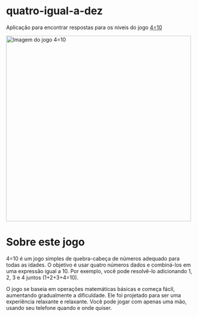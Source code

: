 # quatro-igual-a-dez
Aplicação para encontrar respostas para os níveis do jogo [4=10](https://play.google.com/store/apps/details?id=app.fourequalsten.fourequalsten_app)

<img alt="Imagem do jogo 4=10" src="https://play-lh.googleusercontent.com/3VdvHTcxILEi23oqRb5fStw0WJPBY9sb3kfw2tZTk5bc0FgETMhySg1gFiZaDvKiXkLW=w2560-h1440-rw" style="height: 500px"/>

# Sobre este jogo
4=10 é um jogo simples de quebra-cabeça de números adequado para todas as idades. O objetivo é usar quatro números dados e combiná-los em uma expressão igual a 10. Por exemplo, você pode resolvê-lo adicionando 1, 2, 3 e 4 juntos (1+2+3+4=10).

O jogo se baseia em operações matemáticas básicas e começa fácil, aumentando gradualmente a dificuldade. Ele foi projetado para ser uma experiência relaxante e relaxante. Você pode jogar com apenas uma mão, usando seu telefone quando e onde quiser.
